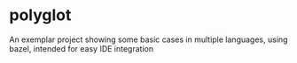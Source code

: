 # polyglot
 An exemplar project showing some basic cases in multiple languages, using bazel, intended for easy IDE integration
